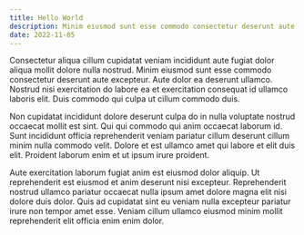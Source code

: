 ```yaml
---
title: Hello World
description: Minim eiusmod sunt esse commodo consectetur deserunt aute excepteur. Aute dolor ea deserunt ullamco.
date: 2022-11-05
---
```


Consectetur aliqua cillum cupidatat veniam incididunt aute fugiat dolor aliqua mollit dolore nulla nostrud. Minim eiusmod sunt esse commodo consectetur deserunt aute excepteur. Aute dolor ea deserunt ullamco. Nostrud nisi exercitation do labore ea et exercitation consequat id ullamco laboris elit. Duis commodo qui culpa ut cillum commodo duis.

Non cupidatat incididunt dolore deserunt culpa do in nulla voluptate nostrud occaecat mollit est sint. Qui qui commodo qui anim occaecat laborum id. Sunt incididunt officia reprehenderit veniam pariatur cillum deserunt cillum minim nulla commodo velit. Dolore et est ullamco amet qui labore et elit duis elit. Proident laborum enim et ut ipsum irure proident.

Aute exercitation laborum fugiat anim est eiusmod dolor aliquip. Ut reprehenderit est eiusmod et anim deserunt nisi excepteur. Reprehenderit nostrud ullamco pariatur occaecat nulla ipsum amet dolore magna elit nisi dolore duis dolor. Quis ad cupidatat sint eu veniam nulla excepteur pariatur irure non tempor amet esse. Veniam cillum ullamco eiusmod minim mollit reprehenderit elit officia enim enim dolor.

